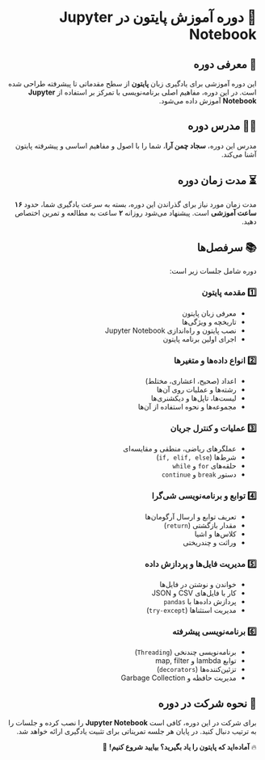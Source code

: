 <div dir='rtl'>

# 📌 دوره آموزش پایتون در Jupyter Notebook

## 🎯 معرفی دوره
این دوره آموزشی برای یادگیری زبان **پایتون** از سطح مقدماتی تا پیشرفته طراحی شده است. در این دوره، مفاهیم اصلی برنامه‌نویسی با تمرکز بر استفاده از **Jupyter Notebook** آموزش داده می‌شود.

## 👨‍🏫 مدرس دوره
مدرس این دوره، **سجاد چمن آرا**، شما را با اصول و مفاهیم اساسی و پیشرفته پایتون آشنا می‌کند.

## ⏳ مدت زمان دوره
مدت زمان مورد نیاز برای گذراندن این دوره، بسته به سرعت یادگیری شما، حدود **۱۶ ساعت آموزشی** است. پیشنهاد می‌شود روزانه **۲** ساعت به مطالعه و تمرین اختصاص دهید.

## 📚 سرفصل‌ها
دوره شامل جلسات زیر است:

### 1️⃣ **مقدمه پایتون**
- معرفی زبان پایتون
- تاریخچه و ویژگی‌ها
- نصب پایتون و راه‌اندازی Jupyter Notebook
- اجرای اولین برنامه پایتون

### 2️⃣ **انواع داده‌ها و متغیرها**
- اعداد (صحیح، اعشاری، مختلط)
- رشته‌ها و عملیات روی آن‌ها
- لیست‌ها، تاپل‌ها و دیکشنری‌ها
- مجموعه‌ها و نحوه استفاده از آن‌ها

### 3️⃣ **عملیات و کنترل جریان**
- عملگرهای ریاضی، منطقی و مقایسه‌ای
- شرط‌ها (`if, elif, else`)
- حلقه‌های `for` و `while`
- دستور `break` و `continue`

### 4️⃣ **توابع و برنامه‌نویسی شی‌گرا**
- تعریف توابع و ارسال آرگومان‌ها
- مقدار بازگشتی (`return`)
- کلاس‌ها و اشیا
- وراثت و چندریختی

### 5️⃣ **مدیریت فایل‌ها و پردازش داده**
- خواندن و نوشتن در فایل‌ها
- کار با فایل‌های CSV و JSON
- پردازش داده‌ها با `pandas`
- مدیریت استثناها (`try-except`)

### 6️⃣ **برنامه‌نویسی پیشرفته**
- برنامه‌نویسی چندنخی (`Threading`)
- توابع lambda و map, filter
- تزئین‌کننده‌ها (`decorators`)
- مدیریت حافظه و Garbage Collection


## 📝 نحوه شرکت در دوره
برای شرکت در این دوره، کافی است **Jupyter Notebook** را نصب کرده و جلسات را به ترتیب دنبال کنید. در پایان هر جلسه تمریناتی برای تثبیت یادگیری ارائه خواهد شد.

🔥 **آماده‌اید که پایتون را یاد بگیرید؟ بیایید شروع کنیم!** 🚀
